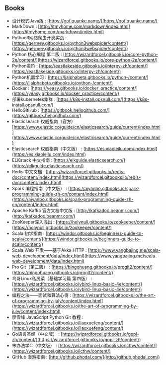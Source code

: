 ## Books
+ 设计模式Java版 : [https://gof.quanke.name/](https://gof.quanke.name/)
+ MarkDown : [http://itmyhome.com/markdown/index.html](http://itmyhome.com/markdown/index.html)
+ Python3网络爬虫开发实战 : [https://germey.gitbooks.io/python3webspider/content/](https://germey.gitbooks.io/python3webspider/content/)
+ Python 核心编程 第二版 : [https://wizardforcel.gitbooks.io/core-python-2e/content/](https://wizardforcel.gitbooks.io/core-python-2e/content/)
+ Python进阶 : [https://eastlakeside.gitbooks.io/interpy-zh/content/](https://eastlakeside.gitbooks.io/interpy-zh/content/)
+ Python机器学习 : [https://ljalphabeta.gitbooks.io/python-/content/](https://ljalphabeta.gitbooks.io/python-/content/)
+ Docker : [https://yeasy.gitbooks.io/docker_practice/content/](https://yeasy.gitbooks.io/docker_practice/content/)
+ 部署kubernetes集群 : [https://k8s-install.opsnull.com/](https://k8s-install.opsnull.com/)
+ HelloGitHub : [https://gitbook.hellogithub.com/](https://gitbook.hellogithub.com/)
+ Elasticsearch 权威指南（官方）[https://www.elastic.co/guide/cn/elasticsearch/guide/current/index.html](https://www.elastic.co/guide/cn/elasticsearch/guide/current/index.html)
+ Elasticsearch 权威指南（中文版） : [https://es.xiaoleilu.com/index.html](https://es.xiaoleilu.com/index.html)
+ ELKstack 中文指南 : [https://elkguide.elasticsearch.cn/](https://elkguide.elasticsearch.cn/)
+ Redis 中文文档 : [https://wizardforcel.gitbooks.io/redis-doc/content/index.html](https://wizardforcel.gitbooks.io/redis-doc/content/index.html)
+ Spark 编程指南（中文版） : [https://aiyanbo.gitbooks.io/spark-programming-guide-zh-cn/content/index.html](https://aiyanbo.gitbooks.io/spark-programming-guide-zh-cn/content/index.html)
+ Apache Kafka 官方文档中文版 : [http://kafkadoc.beanmr.com/](http://kafkadoc.beanmr.com/)
+ ZooKeeper深入浅出 : [https://holynull.gitbooks.io/zookeeper/content/](https://holynull.gitbooks.io/zookeeper/content/)
+ Scala 初学指南 : [https://windor.gitbooks.io/beginners-guide-to-scala/content/](https://windor.gitbooks.io/beginners-guide-to-scala/content/)
+ Scala Web 开发——基于Akka HTTP : [https://www.yangbajing.me/scala-web-development/data/index.html](https://www.yangbajing.me/scala-web-development/data/index.html)
+ Pro Git（第二版） : [https://bingohuang.gitbooks.io/progit2/content/](https://bingohuang.gitbooks.io/progit2/content/)
+ 鸟哥Linux私房菜（基础学习篇 第四版） : [https://wizardforcel.gitbooks.io/vbird-linux-basic-4e/content/](https://wizardforcel.gitbooks.io/vbird-linux-basic-4e/content/)
+ 编程之法——面试和算法心得 : [https://wizardforcel.gitbooks.io/the-art-of-programming-by-july/content/index.html](https://wizardforcel.gitbooks.io/the-art-of-programming-by-july/content/index.html)
+ 廖雪峰 JavaScript Python Git 教程 : [https://wizardforcel.gitbooks.io/liaoxuefeng/content/](https://wizardforcel.gitbooks.io/liaoxuefeng/content/)
+ Go语言圣经（中文版） : [https://wizardforcel.gitbooks.io/gopl-zh/content/](https://wizardforcel.gitbooks.io/gopl-zh/content/)
+ 笨办法学C（中文版） : [https://wizardforcel.gitbooks.io/lcthw/content/](https://wizardforcel.gitbooks.io/lcthw/content/)
+ GitHub 漫游指南 : [http://github.phodal.com/](http://github.phodal.com/)
